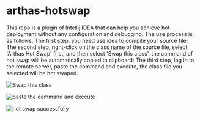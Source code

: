 # arthas-hotswap
This repo is a plugin of Intellij IDEA that can help you achieve hot deployment without any configuration and debugging. The use process is as follows. The first step, you need use idea to compile your source file; The second step, right-click on the class name of the source file, select 'Arthas Hot Swap' first, and then select 'Swap this class', the command of hot swap will be automatically copied to clipboard; The third step, log in to the remote server, paste the command and execute, the class file you selected will be hot swaped.

![Swap this class](https://ata2-img.oss-cn-zhangjiakou.aliyuncs.com/b47d34513f1d4c53f4fd309464ef37b7.jpg)

![paste the command and execute](https://ata2-img.oss-cn-zhangjiakou.aliyuncs.com/cb7c29f73c18e591a8f41b5e96604aa2.jpg)

![hot swap successfully](https://ata2-img.oss-cn-zhangjiakou.aliyuncs.com/72da7f245be92b8e80efc1967f5805cd.jpg)
